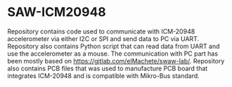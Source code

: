 # SAW-ICM20948
Repository contains code used to communicate with ICM-20948 accelerometer via either I2C or SPI and send data to PC via UART. Repository also contains Python script that can read data from UART and use the accelerometer as a mouse. The communication with PC part has been mostly based on https://gitlab.com/elMachete/swaw-lab/.
Repository also contains PCB files that was used to manufacture PCB board that integrates ICM-20948 and is compatible with Mikro-Bus standard.

